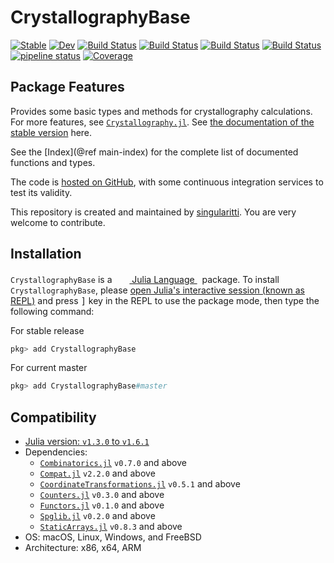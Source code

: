 # CrystallographyBase

[![Stable](https://img.shields.io/badge/docs-stable-blue.svg)](https://MineralsCloud.github.io/CrystallographyBase.jl/stable)
[![Dev](https://img.shields.io/badge/docs-dev-blue.svg)](https://MineralsCloud.github.io/CrystallographyBase.jl/dev)
[![Build Status](https://github.com/MineralsCloud/CrystallographyBase.jl/workflows/CI/badge.svg)](https://github.com/MineralsCloud/CrystallographyBase.jl/actions)
[![Build Status](https://ci.appveyor.com/api/projects/status/github/MineralsCloud/CrystallographyBase.jl?svg=true)](https://ci.appveyor.com/project/singularitti/CrystallographyBase-jl)
[![Build Status](https://cloud.drone.io/api/badges/MineralsCloud/CrystallographyBase.jl/status.svg)](https://cloud.drone.io/MineralsCloud/CrystallographyBase.jl)
[![Build Status](https://api.cirrus-ci.com/github/MineralsCloud/CrystallographyBase.jl.svg)](https://cirrus-ci.com/github/MineralsCloud/CrystallographyBase.jl)
[![pipeline status](https://gitlab.com/singularitti/CrystallographyBase.jl/badges/master/pipeline.svg)](https://gitlab.com/singularitti/CrystallographyBase.jl/-/pipelines)
[![Coverage](https://codecov.io/gh/MineralsCloud/CrystallographyBase.jl/branch/master/graph/badge.svg)](https://codecov.io/gh/MineralsCloud/CrystallographyBase.jl)

## Package Features

Provides some basic types and methods for crystallography calculations.
For more features, see [`Crystallography.jl`](https://github.com/MineralsCloud/Crystallography.jl).
See [the documentation of the stable version](https://mineralscloud.github.io/CrystallographyBase.jl/stable)
here.

See the [Index](@ref main-index) for the complete list of documented functions
and types.

The code is [hosted on GitHub](https://github.com/MineralsCloud/CrystallographyBase.jl),
with some continuous integration services to test its validity.

This repository is created and maintained by [singularitti](https://github.com/singularitti).
You are very welcome to contribute.

## Installation

`CrystallographyBase` is a &nbsp;
<a href="https://julialang.org">
    <img src="https://julialang.org/assets/infra/julia.ico" width="16em">
    Julia Language
</a>
&nbsp; package. To install `CrystallographyBase`,
please <a href="https://docs.julialang.org/en/v1/manual/getting-started/">open
Julia's interactive session (known as REPL)</a> and press <kbd>]</kbd> key in the REPL to use the package mode, then type the following command:

For stable release

```julia
pkg> add CrystallographyBase
```

For current master

```julia
pkg> add CrystallographyBase#master
```

## Compatibility

- [Julia version: `v1.3.0` to `v1.6.1`](https://julialang.org/downloads/)
- Dependencies:
  - [`Combinatorics.jl`](https://github.com/JuliaMath/Combinatorics.jl) `v0.7.0` and above
  - [`Compat.jl`](https://github.com/JuliaLang/Compat.jl) `v2.2.0` and above
  - [`CoordinateTransformations.jl`](https://github.com/JuliaGeometry/CoordinateTransformations.jl) `v0.5.1` and above
  - [`Counters.jl`](https://github.com/scheinerman/Counters.jl) `v0.3.0` and above
  - [`Functors.jl`](https://github.com/FluxML/Functors.jl) `v0.1.0` and above
  - [`Spglib.jl`](https://github.com/singularitti/Spglib.jl) `v0.2.0` and above
  - [`StaticArrays.jl`](https://github.com/JuliaArrays/StaticArrays.jl) `v0.8.3` and above
- OS: macOS, Linux, Windows, and FreeBSD
- Architecture: x86, x64, ARM
